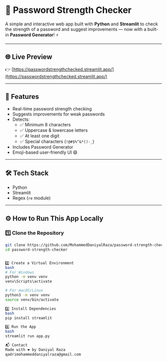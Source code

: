 # 🔐 Password Strength Checker

A simple and interactive web app built with **Python** and **Streamlit** to check the strength of a password and suggest improvements — now with a built-in **Password Generator**! ⚡

---

## 🌐 Live Preview  
👉 [https://passwordstrengthchecked.streamlit.app/](https://passwordstrengthchecked.streamlit.app/)

---

## 🚀 Features

- Real-time password strength checking
- Suggests improvements for weak passwords
- Detects:
  - ✅ Minimum 8 characters
  - ✅ Uppercase & lowercase letters
  - ✅ At least one digit
  - ✅ Special characters (`!@#$%^&*()-_`)
- Includes Password Generator
- Emoji-based user-friendly UI 😄

---

## 🛠️ Tech Stack

- Python
- Streamlit
- Regex (`re` module)

---

## ⚙️ How to Run This App Locally

### 1️⃣ Clone the Repository

```bash
git clone https://github.com/MohammedDaniyalRaza/password-strength-checker.git
cd password-strength-checker


2️⃣ Create a Virtual Environment
bash
# For Windows
python -m venv venv
venv\Scripts\activate

# For macOS/Linux
python3 -m venv venv
source venv/bin/activate

3️⃣ Install Dependencies
bash
pip install streamlit

4️⃣ Run the App
bash
streamlit run app.py

📬 Contact
Made with ❤️ by Daniyal Raza
qadrimohammeddaniyalraza@gmail.com